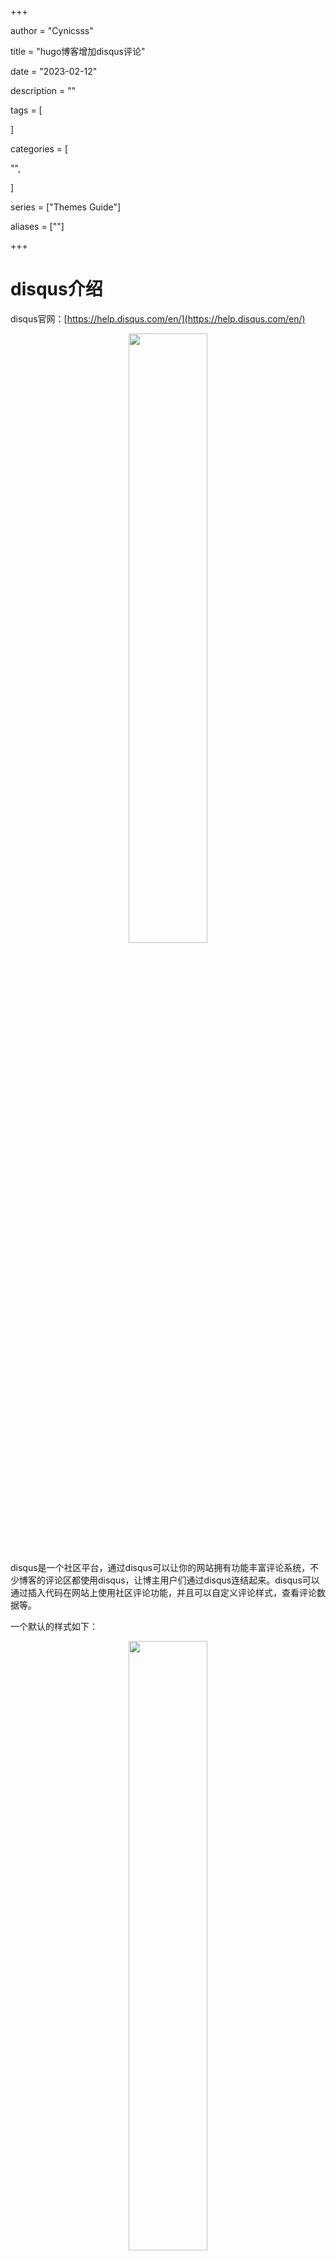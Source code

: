 +++

author = "Cynicsss"

title = "hugo博客增加disqus评论"

date = "2023-02-12"

description = ""

tags = [

]

categories = [

"",

]

series = ["Themes Guide"]

aliases = [""]

+++

  

# disqus介绍

disqus官网：[https://help.disqus.com/en/](https://help.disqus.com/en/)

<center><img src="/images/hugo-disqus-01.png" width="50%" height="50%" /></center>

disqus是一个社区平台，通过disqus可以让你的网站拥有功能丰富评论系统，不少博客的评论区都使用disqus，让博主用户们通过disqus连结起来。disqus可以通过插入代码在网站上使用社区评论功能，并且可以自定义评论样式，查看评论数据等。

一个默认的样式如下：
<center><img src="/images/hugo-disqus-02.png" width="50%" height="50%" /></center>


# Hugo如何使用disqus

Hugo自身提供了内置模板，称为 [Internal Templates](https://gohugo.io/templates/internal/)。

一般的使用方法有以下几步：

### 1. 注册disqus

[注册页面](https://disqus.com/profile/signup/intent/) 

### 2. 开通留言板并获得disqus shortname

登陆disqus后，[Add new site](https://disqus.com/features/engage/) ：
![](/images/Pasted%20image%2020230212230010.png)

<center><img src="/images/Pasted%20image%2020230212230117.png" width="50%" height="50%" /></center>

在这里填写你自己定义的shortname，其他的按需填写即可：
<center><img src="/images/Pasted%20image%2020230212230245.png" width="50%" height="50%" /></center>

服务页面选择免费方案即可。

一直点到最后一步Comlete Setup，自此你的disqus site就建立好了。此中最重要为shortname，这里一定要对应好。

在建立好后，还建议将自己的网页添加进disqus信任域名中：[add-to-trusted-domain](https://help.disqus.com/en/articles/1717206-how-to-use-trusted-domains)


### 3. 在主题的config.yaml或toml中添加你在disqus上注册的shortname
```
disqusShortname: your-disqus-shortname
```

### 4. 在主题模板文件中添加disqus代码。 

在`layouts/partials/`目录下新建`layouts/partials/disqus.html`，并添加代码:
```
<div id="disqus_thread"></div>
<script type="text/javascript">

(function() {
    // Don't ever inject Disqus on localhost--it creates unwanted
    // discussions from 'localhost:1313' on your Disqus account...
    if (window.location.hostname == "localhost")
        return;

    var dsq = document.createElement('script'); dsq.type = 'text/javascript'; dsq.async = true;
    var disqus_shortname = '{{ .Site.DisqusShortname }}';
    dsq.src = '//' + disqus_shortname + '.disqus.com/embed.js';
    (document.getElementsByTagName('head')[0] || document.getElementsByTagName('body')[0]).appendChild(dsq);
})();
</script>
<noscript>Please enable JavaScript to view the <a href="https://disqus.com/?ref_noscript">comments powered by Disqus.</a></noscript>
<a href="https://disqus.com/" class="dsq-brlink">comments powered by <span class="logo-disqus">Disqus</span></a>
```

在你的网站的任意位置加入以下模板代码即可：
```
{{ partial "disqus.html" . }}
```
比如我会在`layouts/blog/single.html`(主题单个博客模板html)的footer前面添加以上代码。

# 可能遇到的问题
1.在hugo本地调试时，disqus加载不出来，但上线后在blog中可以显示

2.disqus在国内被墙了，可能需要翻墙